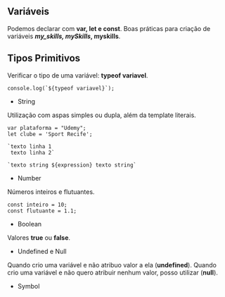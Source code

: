 ## Variáveis

Podemos declarar com **var, let e const**.
Boas práticas para criação de variáveis **_my_skills, mySkills_, myskills**.

## Tipos Primitivos

Verificar o tipo de uma variável: **typeof variavel**.

```
console.log(`${typeof variavel}`);
```

- String

Utilização com aspas simples ou dupla, além da template literais.

```
var plataforma = "Udemy";
let clube = 'Sport Recife';

`texto linha 1
 texto linha 2`

`texto string ${expression} texto string`
```

- Number

Números inteiros e flutuantes.

```
const inteiro = 10;
const flutuante = 1.1;
```

- Boolean

Valores **true** ou **false**.

- Undefined e Null

Quando crio uma variável e não atribuo valor a ela (**undefined**).
Quando crio uma variável e não quero atribuir nenhum valor, posso utilizar (**null**).

- Symbol